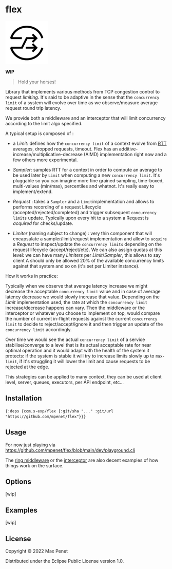 # flex

<img src="flex.png" width="133" height="133" alt="icon by https://thenounproject.com/ivankostriukov/"/>

**WIP**

> Hold your horses!

Library that implements various methods from TCP congestion control to request
*limiting*. It's said to be adaptive in the sense that the `concurrency limit`
of a system will evolve over time as we observe/measure average request
round trip latency.

We provide both a middleware and an interceptor that will limit
concurrency according to the limit algo specified.

A typical setup is composed of :

* a *Limit*: defines how the `concurrency limit` of a context evolve from
  [RTT](https://en.wikipedia.org/wiki/Round-trip_delay) averages, dropped
  requests, timeout. Flex has an additive-increase/multiplicative-decrease
  (AIMD) implementation right now and a few others more experimental.

* *Sampler*: samples RTT for a context in order to compute an average to be used
later by `Limit` when computing a new `concurrency limit`. It's pluggable so you
can imagine more fine grained sampling, time-boxed, multi-values (min/max),
percentiles and whatnot. It's really easy to implement/extend.

* *Request* : takes a `Sampler` and a `Limit`implementation and allows to
performs recording of a request Lifecycle (accepted/rejected/completed) and
trigger subsequent `concurrency limits` update. Typically upon every hit to a
system a Request is *acquired* for checks/update.

* *Limiter* (naming subject to change) : very thin component that will
  encapsulate a sampler/limit/request implementation and allow to `acquire` a
  *Request* to inspect/update the `concurrency limits` depending on the request
  lifecycle (accept/reject/etc). We can also assign quotas at this level: we can
  have many *Limiters* per *Limit*/*Sampler*, this allows to say client A should
  only be allowed 20% of the available concurrency limits against that system
  and so on (it's set per Limiter instance). 

How it works in practice:

Typically when we observe that average latency increase we might decrease the
acceptable `concurrency limit` value and in case of average latency decrease we
would slowly increase that value. Depending on the *Limit* implementation used,
the rate at which the `concurrency limit` increase/decrease happens can vary.
Then the middleware or the interceptor or whatever you choose to implement on
top, would compare the number of current in-flight requests against the current
`concurrency limit` to decide to reject/accept/ignore it and then trigger an
update of the `concurrency limit` accordingly.

Over time we would see the actual `concurrency limit` of a service
stabilise/converge to a level that is its actual acceptable rate for near
optimal operation and it would adapt with the health of the system it protects:
if the system is stable it will try to increase limits slowly up to `max-limit`,
if it's struggling it will lower the limit and cause requests to be rejected at
the edge.

This strategies can be applied to many context, they can be used at
client level, server, queues, executors, per API endpoint, etc...


## Installation

`{:deps {com.s-exp/flex {:git/sha "..." :git/url "https://github.com/mpenet/flex"}}}`

## Usage

For now just playing via https://github.com/mpenet/flex/blob/main/dev/playground.clj

The [ring
middleware](https://github.com/mpenet/flex/blob/main/src/s_exp/flex/middleware.clj)
or the
[interceptor](https://github.com/mpenet/flex/blob/main/src/s_exp/flex/interceptor.clj)
are also decent examples of how things work on the surface.


## Options

[wip]

## Examples

[wip]

## License

Copyright © 2022 Max Penet

Distributed under the Eclipse Public License version 1.0.
